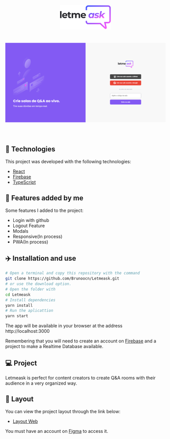 <p align="center">
  <img alt="Letmeask" src="src/assets/logo.svg" width="160px">
</p>

<h1 align="center">
    <img alt="Letmeask" src="src/assets/github.png" />
</h1>

<br>

## 🧪 Technologies

This project was developed with the following technologies:

- [React](https://reactjs.org)
- [Firebase](https://firebase.google.com/)
- [TypeScript](https://www.typescriptlang.org/)

## 🚀 Features added by me 

Some features I added to the project:

- Login with github<br/>
- Logout Feature<br/>
- Modals<br/>
- Responsive(In process)<br/>
- PWA(In process)<br/>

## ✈️ Installation and use

```bash
# Open a terminal and copy this repository with the command
git clone https://github.com/Brunoocn/Letmeask.git
# or use the download option.
# Open the folder with
cd Letmeask
# Install dependencies
yarn install
# Run the aplicattion
yarn start
```

The app will be available in your browser at the address http://localhost:3000

Remembering that you will need to create an account on [Firebase](https://firebase.google.com/) and a project to make a Realtime Database available.

## 💻 Project

Letmeask is perfect for content creators to create Q&A rooms with their audience in a very organized way.

## 🔖 Layout

You can view the project layout through the link below:

- [Layout Web](https://www.figma.com/community/file/1009824839797878169/Letmeask)

You must have an account on [Figma](http://figma.com/) to access it.
